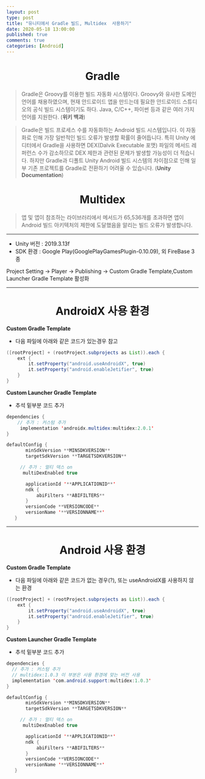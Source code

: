 ```yaml
---
layout: post
type: post
title: "유니티에서 Gradle 빌드, Multidex  사용하기"
date: 2020-05-18 13:00:00
published: true
comments: true
categories: [Android]
---
```


# <center> Gradle  </center>
  > Gradle은 Groovy를 이용한 빌드 자동화 시스템이다. Groovy와 유사한 도메인 언어를 채용하였으며, 현재 안드로이드 앱을 만드는데 필요한 안드로이드 스튜디오의 공식 빌드 시스템이기도 하다. Java, C/C++, 파이썬 등과 같은 여러 가지 언어를 지원한다. (**위키 백과**)

  > Gradle은 빌드 프로세스 수를 자동화하는 Android 빌드 시스템입니다. 이 자동화로 인해 가장 일반적인 빌드 오류가 발생할 확률이 줄어듭니다. 특히 Unity 에디터에서 Gradle을 사용하면 DEX(Dalvik Executable 포맷) 파일의 메서드 레퍼런스 수가 감소하므로 DEX 제한과 관련된 문제가 발생할 가능성이 더 적습니다. 하지만 Gradle과 디폴트 Unity Android 빌드 시스템의 차이점으로 인해 일부 기존 프로젝트를 Gradle로 전환하기 어려울 수 있습니다. (**Unity Documentation**)
# <center> Multidex  </center>
  >앱 및 앱이 참조하는 라이브러리에서 메서드가 65,536개를 초과하면 앱이 Android 빌드 아키텍처의 제한에 도달했음을 알리는 빌드 오류가 발생합니다.

---
- Unity 버전 : 2019.3.13f
- SDK 환경 : Google Play(GooglePlayGamesPlugin-0.10.09), 외 FireBase 3종


Project Setting -> Player -> Publishing -> Custom Gradle Template,Custom Launcher Gradle Template 활성화

---

# <center> AndroidX 사용 환경</center>

**Custom Gradle Template**  
- 다음 파일에 아래와 같은 코드가 있는경우 참고

```java
([rootProject] + (rootProject.subprojects as List)).each {
    ext {
        it.setProperty("android.useAndroidX", true)
        it.setProperty("android.enableJetifier", true)
    }
}
```

**Custom Launcher Gradle Template**  
- 추석 밑부분 코드 추가

```java  
dependencies {
    // 추가 : 커스텀 추가
	 implementation 'androidx.multidex:multidex:2.0.1'
}

defaultConfig {
       minSdkVersion **MINSDKVERSION**
       targetSdkVersion **TARGETSDKVERSION**

     // 추가 : 멀티 덱스 on
      multiDexEnabled true

       applicationId '**APPLICATIONID**'
       ndk {
           abiFilters **ABIFILTERS**
       }
       versionCode **VERSIONCODE**
       versionName '**VERSIONNAME**'
   }
```

---

# <center> Android 사용 환경</center>

**Custom Gradle Template**  
 - 다음 파일에 아래와 같은 코드가 없는 경우(?), 또는 useAndroidX를 사용하지 않는 환경

```java
([rootProject] + (rootProject.subprojects as List)).each {
    ext {
        it.setProperty("android.useAndroidX", true)
        it.setProperty("android.enableJetifier", true)
    }
}
```

**Custom Launcher Gradle Template**  
- 추석 밑부분 코드 추가     

```java
dependencies {
  // 추가 : 커스텀 추가
  // multidex:1.0.3 이 부분은 사용 환경에 맞는 버전 사용
  implementation 'com.android.support:multidex:1.0.3'
}

defaultConfig {
       minSdkVersion **MINSDKVERSION**
       targetSdkVersion **TARGETSDKVERSION**

     // 추가 : 멀티 덱스 on
      multiDexEnabled true

       applicationId '**APPLICATIONID**'
       ndk {
           abiFilters **ABIFILTERS**
       }
       versionCode **VERSIONCODE**
       versionName '**VERSIONNAME**'
   }
```
